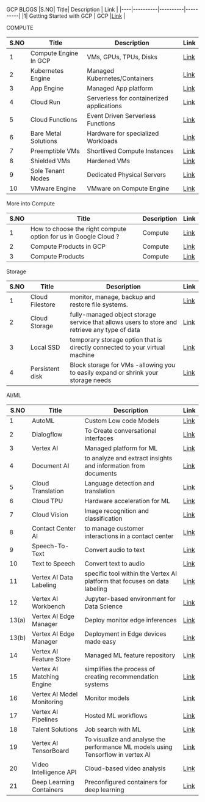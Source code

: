 GCP BLOGS
|S.NO| Title| Description | Link |
|----|----------|----------|----------|
|1| Getting Started with GCP | GCP |[Link](https://medium.com/@techwithkrithi/getting-started-with-gcp-67aa910115af) |

COMPUTE

|S.NO| Title| Description | Link |
|-----|----------|----------|----------|
|1|Compute Engine In GCP |VMs, GPUs, TPUs, Disks |[Link](https://medium.com/@techwithkrithi/compute-engine-in-gcp-98736d3c7bf7) |
|2|Kubernetes Engine |Managed Kubernetes/Containers|[Link](https://medium.com/@techwithkrithi/kubernetes-95e9dbe989f9) |
|3|App Engine |Managed App platform|[Link](https://medium.com/@techwithkrithi/app-engine-c50bad817069) |
|4|Cloud Run |Serverless for containerized applications|[Link](https://medium.com/@techwithkrithi/cloud-run-bb24dfd4c1d2) |
|5|Cloud Functions|Event Driven Serverless Functions|[Link](https://medium.com/@techwithkrithi/cloud-functions-6b9bc675dabe) |
|6|Bare Metal Solutions|Hardware for specialized Workloads|[Link](https://medium.com/@techwithkrithi/bare-metal-solutions-in-gcp-f68c8e999a4b) |
|7|Preemptible VMs|Shortlived Compute Instances|[Link](https://medium.com/@techwithkrithi/preemptible-vms-ccffd22cf1ac) |
|8|Shielded VMs|Hardened VMs|[Link](https://medium.com/@techwithkrithi/shielded-vms-640d5209b91c) |
|9|Sole Tenant Nodes|Dedicated Physical Servers|[Link](https://medium.com/@techwithkrithi/sole-tenant-nodes-in-gcp-3d4cfa06bd08) |
|10|VMware Engine|VMware on Compute Engine|[Link](https://medium.com/@techwithkrithi/vmware-engine-in-gcp-93b9a8db3fcc) |

More into Compute

|S.NO| Title| Description | Link |
|-----|----------|----------|----------|
|1|How to choose the right compute option for us in Google Cloud ?|Compute |[Link](https://medium.com/@techwithkrithi/how-to-choose-the-right-compute-option-for-us-in-google-cloud-73718ff5e03) |
|2|Compute Products in GCP|Compute |[Link](https://medium.com/@techwithkrithi/compute-products-in-gcp-49c6142596cf) |
|3|Compute Products| Compute|[Link](https://medium.com/@techwithkrithi/compute-products-ff8ea1c2a467) |


Storage

|S.NO| Title| Description | Link |
|-----|----------|----------|----------|
|1|Cloud Filestore |monitor, manage, backup and restore file systems. |[Link](https://medium.com/@techwithkrithi/cloud-filestore-storage-f6cc18a6a53b) |
|2|Cloud Storage |fully-managed object storage service that allows users to store and retrieve any type of data|[Link](https://medium.com/@techwithkrithi/cloud-storage-in-gcp-bfc0b49f5c5f) |
|3|Local SSD |temporary storage option that is directly connected to your virtual machine|[Link](https://medium.com/@techwithkrithi/local-ssd-and-types-of-storage-in-gcp-d7549db91ca2) |
|4|Persistent disk |Block storage for VMs -allowing you to easily expand or shrink your storage needs |[Link](https://medium.com/@techwithkrithi/persistent-disk-in-gcp-18029e195350) |



AI/ML

|S.NO| Title| Description | Link |
|-----|----------|----------|----------|
|1|AutoML |Custom Low code Models |[Link](https://medium.com/@techwithkrithi/automl-333925c264d) |
|2|Dialogflow |To Create conversational interfaces|[Link](https://medium.com/@techwithkrithi/dialogflow-fb40e31f12b2) |
|3|Vertex AI |Managed platform for ML|[Link](https://medium.com/@techwithkrithi/vertex-ai-2a2395201c17) |
|4|Document AI |to analyze and extract insights and information from documents|[Link](https://medium.com/@techwithkrithi/document-ai-in-gcp-1d157f8893c1) |
|5|Cloud Translation|Language detection and translation|[Link](https://medium.com/@techwithkrithi/cloud-translation-caf594955f03) |
|6|Cloud TPU|Hardware acceleration for ML|[Link](https://medium.com/@techwithkrithi/cloud-tpu-b620bb233bc3) |
|7|Cloud Vision|Image recognition and classification|[Link](https://medium.com/@techwithkrithi/cloud-vision-4f61bc76e8be) |
|8|Contact Center AI|to manage customer interactions in a contact center|[Link](https://medium.com/@techwithkrithi/contact-center-ai-f8d5ac20c6a8) |
|9|Speech-To-Text|Convert audio to text|[Link](https://medium.com/@techwithkrithi/speech-to-text-bcc352dc491a) |
|10|Text to Speech|Convert text to audio|[Link](https://medium.com/@techwithkrithi/text-to-speech-in-gcp-805ea9efec66) |
|11|Vertex AI Data Labeling | specific tool within the Vertex AI platform that focuses on data labeling |[Link](https://medium.com/@techwithkrithi/vertex-ai-data-labeling-f0d9ea341d08) |
|12|Vertex AI Workbench |Jupyter-based environment for Data Science|[Link](https://medium.com/@techwithkrithi/vertex-ai-workbench-7770e1ff8fec) |
|13(a)|Vertex AI Edge Manager |Deploy monitor edge inferences|[Link](https://medium.com/@techwithkrithi/vertex-ai-edge-manager-df16cd77b6e9) |
|13(b)|Vertex AI Edge Manager |Deployment in Edge devices made easy|[Link](https://medium.com/@techwithkrithi/vertex-ai-edge-manager-623ba6d9970e) |
|14|Vertex AI Feature Store|Managed ML feature repository|[Link](https://medium.com/@techwithkrithi/vertex-ai-feature-store-6b1fb6558c22) |
|15|Vertex AI Matching Engine|simplifies the process of creating recommendation systems|[Link](https://medium.com/@techwithkrithi/vertex-ai-matching-engine-68314c6ca773) |
|16|Vertex AI Model Monitoring|Monitor models|[Link](https://medium.com/@techwithkrithi/vertex-ai-model-monitoring-a0d193f759be) |
|17|Vertex AI Pipelines|Hosted ML workflows|[Link](https://medium.com/@techwithkrithi/vertex-ai-pipelines-b39aa8fca8ea) |
|18|Talent Solutions|Job search with ML|[Link](https://medium.com/@techwithkrithi/talent-solutions-in-gcp-e50269a27d6d) |
|19|Vertex AI TensorBoard|To visualize and analyse the performance ML models using Tensorflow in vertex AI|[Link](https://medium.com/@techwithkrithi/vertex-ai-tensorboard-d8272e77a7db) |
|20|Video Intelligence API|Cloud-based video analysis|[Link](https://medium.com/@techwithkrithi/video-intelligence-api-7276668a4fd3) |
|21|Deep Learning Containers|Preconfigured containers for deep learning|[Link](https://medium.com/@techwithkrithi/deep-learning-containers-a688db68ae8) |


